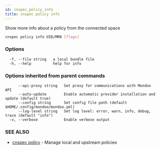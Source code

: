 ```yaml
---
id: cnspec_policy_info
title: cnspec policy info
---
```


Show more info about a policy from the connected space

```bash
cnspec policy info UID/MRN [flags]
```

### Options

```
  -f, --file string   a local bundle file
  -h, --help          help for info
```

### Options inherited from parent commands

```
      --api-proxy string   Set proxy for communications with Mondoo API
      --auto-update        Enable automatic provider installation and update (default true)
      --config string      Set config file path (default $HOME/.config/mondoo/mondoo.yml)
      --log-level string   Set log level: error, warn, info, debug, trace (default "info")
  -v, --verbose            Enable verbose output
```

### SEE ALSO

- [cnspec policy](cnspec_policy.md) - Manage local and upstream policies
